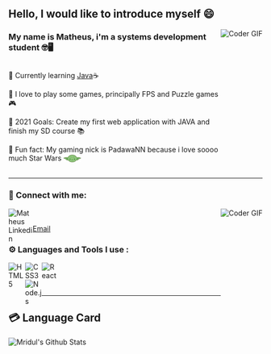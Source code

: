 ## Hello, I would like to introduce myself :smile:

<img align="right" src="https://media.giphy.com/media/VTtANKl0beDFQRLDTh/giphy.gif" alt="Coder GIF" height="270">

### My name is Matheus, i'm a systems development student 🤓🖥️
##

🔸 Currently learning [Java](java.com)☕
<br/>

🔸 I love to play some games, principally FPS and Puzzle games 🎮
<br/>

🔸 2021 Goals: Create my first web application with JAVA and finish my SD course 📚
<br/>

🔸 Fun fact: My gaming nick is PadawaNN because i love soooo much Star Wars <img align="center" src="https://github.com/Elaniobro/slack-emojis/blob/master/starwars/yoda.png" alt="Coder GIF" height="15">
<br/>
<br/>

---
### 🔁 Connect with me:

<img align="right" src="https://media.giphy.com/media/xUA7bdpLxQhsSQdyog/giphy.gif" alt="Coder GIF" height="270">

<a href="https://www.linkedin.com/in/devMatheusR/">
  <img align="left" alt="Matheus Linkedin" width="48px" src="https://cdn.jsdelivr.net/npm/simple-icons@v3/icons/linkedin.svg" />
</a>
<br/>

[Email](mailto:devmatheusr@gmail.com)
<br/>

### ⚙ Languages and Tools  I use :

<img align="left" alt="HTML5" width="33px" src="https://mridul2820.github.io/github-assets/assets/tech/html-5.svg" />
<img align="left" alt="CSS3" width="33px" src="https://mridul2820.github.io/github-assets/assets/tech/css.svg" />
<img align="left" alt="React" width="33px" src="https://mridul2820.github.io/github-assets/assets/tech/react.svg" />
<br />
<br />
<img align="left" alt="Node.js" width="33px" src="https://mridul2820.github.io/github-assets/assets/tech/node-js.png" />
<br />

---  

## 💳 Language Card
<img align="center" alt="Mridul's Github Stats" src="https://github-readme-stats.mridul28.vercel.app/api/top-langs/?username=devmatheusr&&layout=compact" />
